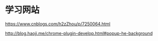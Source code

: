 # 学习网站

https://www.cnblogs.com/h2zZhou/p/7250064.html

http://blog.haoji.me/chrome-plugin-develop.html#popup-he-background